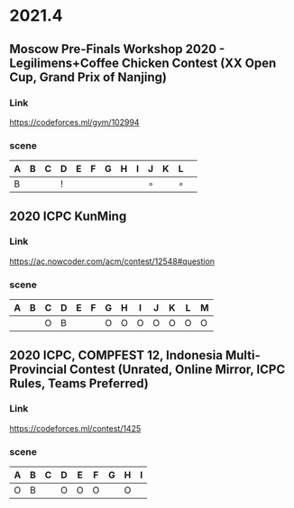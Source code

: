 # 2021.4

## Moscow Pre-Finals Workshop 2020 - Legilimens+Coffee Chicken Contest (XX Open Cup, Grand Prix of Nanjing)

### Link

https://codeforces.ml/gym/102994

### scene

| A    | B    | C    | D    | E    | F    | G    | H    | I    | J       | K    | L       |      |
| ---- | ---- | ---- | ---- | ---- | ---- | ---- | ---- | ---- | ------- | ---- | ------- | ---- |
| B    |      |      | $!$   |      |      |      |      |      | $\circ$ |      | $\circ$ |      |

## 2020 ICPC KunMing

### Link

https://ac.nowcoder.com/acm/contest/12548#question

### scene

| A    | B    | C    | D    | E    | F    | G    | H    | I    | J    | K    | L    | M    |
| ---- | ---- | ---- | ---- | ---- | ---- | ---- | ---- | ---- | ---- | ---- | ---- | ---- |
|      |      | O    | B    |      |      | O    | O    | O    | O    | O    | O    | O    |

## 2020 ICPC, COMPFEST 12, Indonesia Multi-Provincial Contest (Unrated, Online Mirror, ICPC Rules, Teams Preferred)

### Link

https://codeforces.ml/contest/1425

### scene

| A    | B    | C    | D    | E    | F    | G    | H    | I    |
| ---- | ---- | ---- | ---- | ---- | ---- | ---- | ---- | ---- |
| O    | B    |      | O    | O    | O    |      | O    |      |
